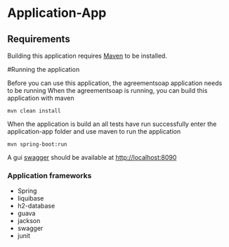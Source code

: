 # Application-App

## Requirements

Building this application requires [Maven](https://maven.apache.org/) to be installed.

#Running the application

Before you can use this application, the agreementsoap application needs to be running
When the agreementsoap is running, you can build this application with maven

```shell
mvn clean install
```

When the application is build an all tests have run successfully
enter the application-app folder and use maven to run the application

```shell
mvn spring-boot:run
```

A gui [swagger](http://localhost:8090) should be available at [http://localhost:8090](http://localhost:8090)


### Application frameworks

- Spring
- liquibase
- h2-database
- guava
- jackson
- swagger
- junit